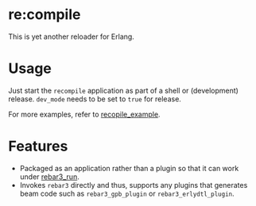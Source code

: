 # re:compile

This is yet another reloader for Erlang.

# Usage

Just start the `recompile` application as part of a shell or (development) release.
`dev_mode` needs to be set to `true` for release.

For more examples, refer to [recopile\_example](https://github.com/bullno1/recompile_example).

# Features

* Packaged as an application rather than a plugin so that it can work under [rebar3\_run](https://github.com/tsloughter/rebar3_run).
* Invokes `rebar3` directly and thus, supports any plugins that generates beam code such as `rebar3_gpb_plugin` or `rebar3_erlydtl_plugin`.
